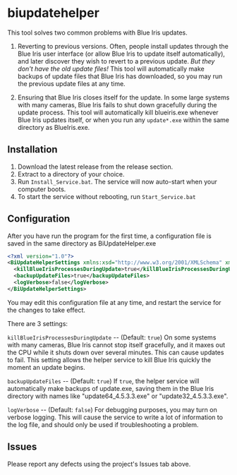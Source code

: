 # biupdatehelper

This tool solves two common problems with Blue Iris updates.

1) Reverting to previous versions.  Often, people install updates through the Blue Iris user interface (or allow Blue Iris to update itself automatically), and later discover they wish to revert to a previous update.  *But they don't have the old update files!*  This tool will automatically make backups of update files that Blue Iris has downloaded, so you may run the previous update files at any time.

2) Ensuring that Blue Iris closes itself for the update.  In some large systems with many cameras, Blue Iris fails to shut down gracefully during the update process.  This tool will automatically kill blueiris.exe whenever Blue Iris updates itself, or when you run any `update*.exe` within the same directory as BlueIris.exe.

## Installation

1) Download the latest release from the release section.
2) Extract to a directory of your choice.
3) Run `Install_Service.bat`.  The service will now auto-start when your computer boots.
4) To start the service without rebooting, run `Start_Service.bat`

## Configuration

After you have run the program for the first time, a configuration file is saved in the same directory as BiUpdateHelper.exe

``` xml
<?xml version="1.0"?>
<BiUpdateHelperSettings xmlns:xsd="http://www.w3.org/2001/XMLSchema" xmlns:xsi="http://www.w3.org/2001/XMLSchema-instance">
  <killBlueIrisProcessesDuringUpdate>true</killBlueIrisProcessesDuringUpdate>
  <backupUpdateFiles>true</backupUpdateFiles>
  <logVerbose>false</logVerbose>
</BiUpdateHelperSettings>
```

You may edit this configuration file at any time, and restart the service for the changes to take effect.

There are 3 settings:

`killBlueIrisProcessesDuringUpdate` -- (Default: `true`) On some systems with many cameras, Blue Iris cannot stop itself gracefully, and it maxes out the CPU while it shuts down over several minutes.  This can cause updates to fail.  This setting allows the helper service to kill Blue Iris quickly the moment an update begins.

`backupUpdateFiles` -- (Default: `true`) If `true`, the helper service will automatically make backups of update.exe, saving them in the Blue Iris directory with names like "update64_4.5.3.3.exe" or "update32_4.5.3.3.exe".

`logVerbose` -- (Default: `false`) For debugging purposes, you may turn on verbose logging.  This will cause the service to write a lot of information to the log file, and should only be used if troubleshooting a problem.

## Issues

Please report any defects using the project's Issues tab above.
